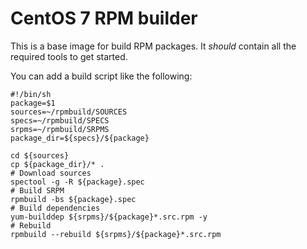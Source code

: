 CentOS 7 RPM builder
====================
This is a base image for build RPM packages. It *should* contain all the
required tools to get started.

You can add a build script like the following:

    #!/bin/sh
    package=$1
    sources=~/rpmbuild/SOURCES
    specs=~/rpmbuild/SPECS
    srpms=~/rpmbuild/SRPMS
    package_dir=${specs}/${package}

    cd ${sources}
    cp ${package_dir}/* .
    # Download sources
    spectool -g -R ${package}.spec
    # Build SRPM
    rpmbuild -bs ${package}.spec
    # Build dependencies
    yum-builddep ${srpms}/${package}*.src.rpm -y
    # Rebuild
    rpmbuild --rebuild ${srpms}/${package}*.src.rpm
